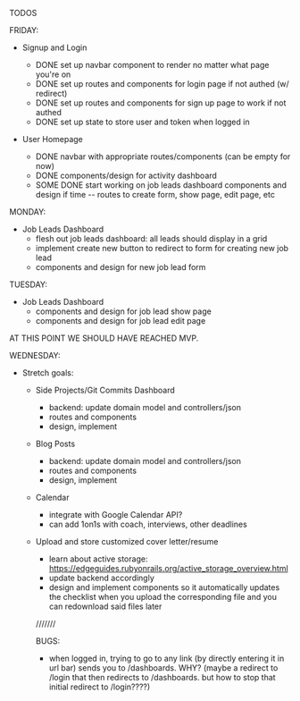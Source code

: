 TODOS

FRIDAY:

* Signup and Login
  * DONE set up navbar component to render no matter what page you're on
  * DONE set up routes and components for login page if not authed (w/ redirect)
  * DONE set up routes and components for sign up page to work if not authed
  * DONE set up state to store user and token when logged in

* User Homepage
  * DONE navbar with appropriate routes/components (can be empty for now)
  * DONE components/design for activity dashboard
  * SOME DONE start working on job leads dashboard components and design if time -- routes to create form, show page, edit page, etc

MONDAY: 

* Job Leads Dashboard
  * flesh out job leads dashboard: all leads should display in a grid
  * implement create new button to redirect to form for creating new job lead
  * components and design for new job lead form

TUESDAY:

* Job Leads Dashboard
  * components and design for job lead show page
  * components and design for job lead edit page

AT THIS POINT WE SHOULD HAVE REACHED MVP.

WEDNESDAY: 

* Stretch goals:
  * Side Projects/Git Commits Dashboard
    * backend: update domain model and controllers/json
    * routes and components
    * design, implement
  * Blog Posts
    * backend: update domain model and controllers/json
    * routes and components 
    * design, implement
  * Calendar
    * integrate with Google Calendar API?
    * can add 1on1s with coach, interviews, other deadlines
  * Upload and store customized cover letter/resume
    * learn about active storage: https://edgeguides.rubyonrails.org/active_storage_overview.html
    * update backend accordingly
    * design and implement components so it automatically updates the checklist when you upload the corresponding file and you can redownload said files later

    ///////

    BUGS: 

    * when logged in, trying to go to any link (by directly entering it in url bar) sends you to /dashboards. WHY? (maybe a redirect to /login that then redirects to /dashboards. but how to stop that initial redirect to /login????)